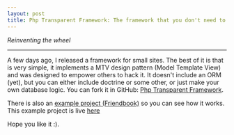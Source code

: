 ```yaml
---
layout: post
title: Php Transparent Framework: The framework that you don't need to learn anything
---
```


*Reinventing the wheel*

-----

A few days ago, I released a framework for small sites. The best of it is that is very simple, it implements a MTV design pattern (Model Template View) and was designed to empower others to hack it. It doesn't include an ORM (yet), but you can either include doctrine or some other, or just make your own database logic. You can fork it in GitHub: [Php Transparent Framework](https://github.com/comtom/phtf).

There is also an [example project (Friendbook)](https://github.com/comtom/Friendbook) so you can see how it works. This example project is live [here](http://friendbook.comtomtech.com/)

Hope you like it :).
